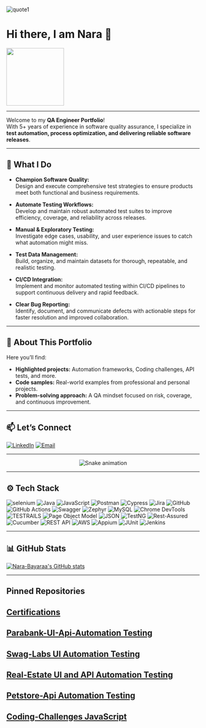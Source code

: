 ![quote1](https://github.com/user-attachments/assets/5bdc6f5b-f804-4647-a8d2-66b75507c5be)
# Hi there, I am Nara 👋

<img src="https://komarev.com/ghpvc/?username=Nara-B&color=green&style=flat-square" width="150">

---

Welcome to my **QA Engineer Portfolio**!  
With 5+ years of experience in software quality assurance, I specialize in **test automation, process optimization, and delivering reliable software releases**.

---

## 🚀 What I Do

- **Champion Software Quality:**  
  Design and execute comprehensive test strategies to ensure products meet both functional and business requirements.

- **Automate Testing Workflows:**  
  Develop and maintain robust automated test suites to improve efficiency, coverage, and reliability across releases.

- **Manual & Exploratory Testing:**  
  Investigate edge cases, usability, and user experience issues to catch what automation might miss.

- **Test Data Management:**  
  Build, organize, and maintain datasets for thorough, repeatable, and realistic testing.

- **CI/CD Integration:**  
  Implement and monitor automated testing within CI/CD pipelines to support continuous delivery and rapid feedback.

- **Clear Bug Reporting:**  
  Identify, document, and communicate defects with actionable steps for faster resolution and improved collaboration.

---

## 🌟 About This Portfolio

Here you’ll find:
- **Highlighted projects:** Automation frameworks, Coding challenges, API tests, and more.
- **Code samples:** Real-world examples from professional and personal projects.
- **Problem-solving approach:** A QA mindset focused on risk, coverage, and continuous improvement.

---
## 📫 Let’s Connect

[![LinkedIn](https://img.shields.io/badge/LinkedIn-blue?logo=linkedin&logoColor=white)](https://www.linkedin.com/in/nara-bayaraa/)
[![Email](https://img.shields.io/badge/Email-red?logo=gmail&logoColor=white)](mailto:narab.qa@gmail.com)

---
<!-- Snake Game Repo View -->

<div align="center">
  <img src="https://profile-readme-generator.com/assets/snake.svg" alt="Snake animation" />
</div>

---

## ⚙️ Tech Stack

![selenium](https://github.com/user-attachments/assets/b0f68cb1-0b27-42fa-80d3-0eba949f2ef0)
<img src="https://img.shields.io/badge/Java-007396?style=for-the-badge&logo=java&logoColor=white" alt="Java" />
<img src="https://img.shields.io/badge/JavaScript-F7DF1E?style=for-the-badge&logo=javascript&logoColor=black" alt="JavaScript" />
<img src="https://img.shields.io/badge/Postman-FF6C37?style=for-the-badge&logo=postman&logoColor=white" alt="Postman" />
<img src="https://img.shields.io/badge/Cypress-69D3A7?style=for-the-badge&logo=cypress&logoColor=white" alt="Cypress" />
<img src="https://img.shields.io/badge/Jira-0052CC?style=for-the-badge&logo=jira&logoColor=white" alt="Jira" />
<img src="https://img.shields.io/badge/GitHub-181717?style=for-the-badge&logo=github&logoColor=white" alt="GitHub" />
<img src="https://img.shields.io/badge/GitHub%20Actions-2088FF?style=for-the-badge&logo=githubactions&logoColor=white" alt="GitHub Actions" />
<img src="https://img.shields.io/badge/Swagger-85EA2D?style=for-the-badge&logo=swagger&logoColor=black" alt="Swagger" />
<img src="https://img.shields.io/badge/Zephyr-0052CC?style=for-the-badge&logoColor=white" alt="Zephyr" />
<img src="https://img.shields.io/badge/MySQL-4479A1?style=for-the-badge&logo=mysql&logoColor=white" alt="MySQL" />
<img src="https://img.shields.io/badge/Chrome%20DevTools-1A73E8?style=for-the-badge&logo=google-chrome&logoColor=white" alt="Chrome DevTools" />
![TESTRAILS](https://github.com/user-attachments/assets/c8fd1aa4-eca9-4ba4-b758-c379bca18200)
<img src="https://img.shields.io/badge/Page%20Object%20Model-6A0DAD?style=for-the-badge&logo=selenium&logoColor=white" alt="Page Object Model" />
<img src="https://img.shields.io/badge/JSON-2ECC71?style=for-the-badge&logoColor=white" alt="JSON" />
<img src="https://img.shields.io/badge/TestNG-C40C0C?style=for-the-badge&logo=testng&logoColor=white" alt="TestNG" />
<img src="https://img.shields.io/badge/Rest--Assured-007EC6?style=for-the-badge&logo=rest-assured&logoColor=white" alt="Rest-Assured" /> 
<img src="https://img.shields.io/badge/Cucumber-23D96C?style=for-the-badge&logo=cucumber&logoColor=white" alt="Cucumber" />
<img src="https://img.shields.io/badge/REST%20API-007ACC?style=for-the-badge&logoColor=white" alt="REST API" />
<img src="https://img.shields.io/badge/AWS-FF9900?style=for-the-badge&logo=amazonaws&logoColor=white" alt="AWS" />
<img src="https://img.shields.io/badge/Appium-752BEA?style=for-the-badge&logo=appium&logoColor=white" alt="Appium" />
<img src="https://img.shields.io/badge/JUnit-25A162?style=for-the-badge&logo=junit&logoColor=white" alt="JUnit" />
<img src="https://img.shields.io/badge/Jenkins-D24939?style=for-the-badge&logo=jenkins&logoColor=white" alt="Jenkins" />

---
## 📊 GitHub Stats

[![Nara-Bayaraa's GitHub stats](https://github-readme-stats.vercel.app/api?username=Nara-Bayaraa&show_icons=true&theme=dark)](https://github.com/anuraghazra/github-readme-stats)

---
## Pinned Repositories

## [Certifications](https://github.com/Nara-B/Certificates.git)
## [Parabank-UI-Api-Automation Testing](https://github.com/Nara-Bayaraa/Parabank-UI-Api-Automation.git)
## [Swag-Labs UI Automation Testing](https://github.com/Nara-Bayaraa/Swag-Labs.git)
## [Real-Estate UI and API Automation Testing](https://github.com/Nara-Bayaraa/Real-Estate-Project.git)
## [Petstore-Api Automation Testing](https://github.com/Nara-Bayaraa/Petstore-Api-Automation-Cypress.git)
## [Coding-Challenges JavaScript](https://github.com/Nara-Bayaraa/Coding-Challenges.git)
  
